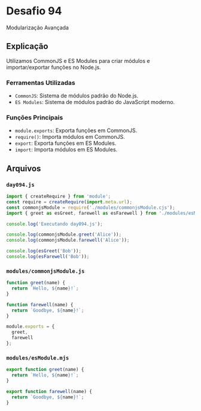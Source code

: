 # Desafio 94

Modularização Avançada

## Explicação

Utilizamos CommonJS e ES Modules para criar módulos e importar/exportar funções no Node.js.

### Ferramentas Utilizadas

- `CommonJS`: Sistema de módulos padrão do Node.js.
- `ES Modules`: Sistema de módulos padrão do JavaScript moderno.

### Funções Principais

- `module.exports`: Exporta funções em CommonJS.
- `require()`: Importa módulos em CommonJS.
- `export`: Exporta funções em ES Modules.
- `import`: Importa módulos em ES Modules.

## Arquivos

### `day094.js`

```js
import { createRequire } from 'module';
const require = createRequire(import.meta.url); 
const commonjsModule = require('./modules/commonjsModule.cjs');
import { greet as esGreet, farewell as esFarewell } from './modules/esModule.js';

console.log('Executando day094.js');

console.log(commonjsModule.greet('Alice'));
console.log(commonjsModule.farewell('Alice'));

console.log(esGreet('Bob'));
console.log(esFarewell('Bob'));
```

### `modules/commonjsModule.js`

```js
function greet(name) {
  return `Hello, ${name}!`;
}

function farewell(name) {
  return `Goodbye, ${name}!`;
}

module.exports = {
  greet,
  farewell
};
```

### `modules/esModule.mjs`

```js
export function greet(name) {
  return `Hello, ${name}!`;
}

export function farewell(name) {
  return `Goodbye, ${name}!`;
}
```